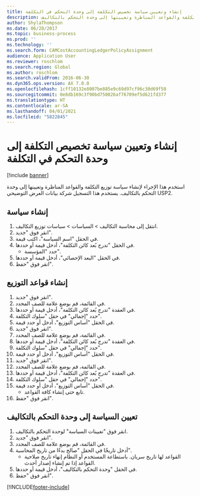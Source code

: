 ```yaml
---
title: إنشاء وتعيين سياسة تخصيص التكلفة إلى وحدة التحكم في التكلفة
description: استخدم هذا الإجراء لإنشاء سياسة توزيع التكلفة‬ والقواعد المناظرة وتعيينها إلى وحدة التحكم بالتكاليف.
author: ShylaThompson
ms.date: 06/28/2017
ms.topic: business-process
ms.prod: ''
ms.technology: ''
ms.search.form: CAMCostAccountingLedgerPolicyAssignment
audience: Application User
ms.reviewer: roschlom
ms.search.region: Global
ms.author: roschlom
ms.search.validFrom: 2016-06-30
ms.dyn365.ops.version: AX 7.0.0
ms.openlocfilehash: 1cff10132e8007be885e9c69d97cf96c30d69f50
ms.sourcegitcommit: 0e8db169c3f90bd750826af76709ef5d621fd377
ms.translationtype: HT
ms.contentlocale: ar-SA
ms.lasthandoff: 04/01/2021
ms.locfileid: "5822845"
---
```

# <a name="create-and-assign-a-cost-allocation-policy-to-a-cost-control-unit"></a>إنشاء وتعيين سياسة تخصيص التكلفة إلى وحدة التحكم في التكلفة

[!include [banner](../../includes/banner.md)]

استخدم هذا الإجراء لإنشاء سياسة توزيع التكلفة‬ والقواعد المناظرة وتعيينها إلى وحدة التحكم بالتكاليف. يستخدم هذا التسجيل شركة بيانات العرض التوضيحي USP2.


## <a name="create-a-policy"></a>إنشاء سياسة
1. انتقل إلى محاسبة التكاليف > السياسات > سياسات توزيع التكاليف.
2. انقر فوق "جديد".
3. في الحقل "اسم السياسة"، اكتب قيمة.
4. في الحقل "تدرج بُعد كائن التكلفة‬‬"، أدخل قيمة أو حددها.
    * حدد "المؤسسة".  
5. في الحقل "البعد الإحصائي"، أدخل قيمة أو حددها.
6. انقر فوق "حفظ".

## <a name="create-allocation-rules"></a>إنشاء قواعد التوزيع
1. انقر فوق "جديد".
2. في القائمة، قم بوضع علامة للصف المحدد.
3. في العقدة "تدرج بُعد كائن التكلفة‬‬"، أدخل قيمة أو حددها.
4. حدد "إجمالي" في حقل "سلوك التكلفة".
5. في الحقل "أساس التوزيع"، أدخل أو حدد قيمة.
6. انقر فوق "جديد".
7. في القائمة، قم بوضع علامة للصف المحدد.
8. في العقدة "تدرج بُعد كائن التكلفة‬‬"، أدخل قيمة أو حددها.
9. حدد "إجمالي" في حقل "سلوك التكلفة".
10. في الحقل "أساس التوزيع"، أدخل أو حدد قيمة.
11. انقر فوق "جديد".
12. في القائمة، قم بوضع علامة للصف المحدد.
13. في العقدة "تدرج بُعد كائن التكلفة‬‬"، أدخل قيمة أو حددها.
14. حدد "إجمالي" في حقل "سلوك التكلفة".
15. في الحقل "أساس التوزيع"، أدخل أو حدد قيمة.
    * تابع حتى إنشاء كافة القواعد.  
16. انقر فوق "حفظ".

## <a name="assign-the-policy-to-a-cost-control-unit"></a>تعيين السياسة إلى وحدة التحكم بالتكاليف
1. انقر فوق "تعيينات السياسة" لوحدة التحكم بالتكاليف.
2. انقر فوق "جديد".
3. في القائمة، قم بوضع علامة للصف المحدد.
4. أدخل تاريخًا في الحقل "صالح بدءًا من تاريخ المحاسبة‬‬".
    * القواعد لها تاريخ سريان. باستطاعة المستخدم أو النظام إنهاء تاريخ صلاحية القواعد إذا تم إنشاء إصدار أحدث.  
5. في الحقل "وحدة التحكم بالتكاليف‬"، أدخل قيمة أو حددها.
6. انقر فوق "حفظ".



[!INCLUDE[footer-include](../../../includes/footer-banner.md)]